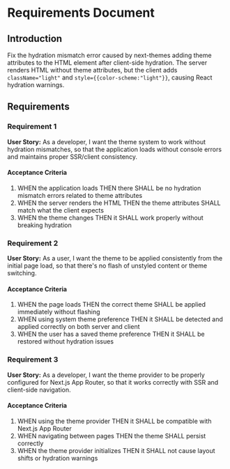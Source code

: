 # Requirements Document

## Introduction

Fix the hydration mismatch error caused by next-themes adding theme attributes to the HTML element after client-side hydration. The server renders HTML without theme attributes, but the client adds `className="light"` and `style={{color-scheme:"light"}}`, causing React hydration warnings.

## Requirements

### Requirement 1

**User Story:** As a developer, I want the theme system to work without hydration mismatches, so that the application loads without console errors and maintains proper SSR/client consistency.

#### Acceptance Criteria

1. WHEN the application loads THEN there SHALL be no hydration mismatch errors related to theme attributes
2. WHEN the server renders the HTML THEN the theme attributes SHALL match what the client expects
3. WHEN the theme changes THEN it SHALL work properly without breaking hydration

### Requirement 2

**User Story:** As a user, I want the theme to be applied consistently from the initial page load, so that there's no flash of unstyled content or theme switching.

#### Acceptance Criteria

1. WHEN the page loads THEN the correct theme SHALL be applied immediately without flashing
2. WHEN using system theme preference THEN it SHALL be detected and applied correctly on both server and client
3. WHEN the user has a saved theme preference THEN it SHALL be restored without hydration issues

### Requirement 3

**User Story:** As a developer, I want the theme provider to be properly configured for Next.js App Router, so that it works correctly with SSR and client-side navigation.

#### Acceptance Criteria

1. WHEN using the theme provider THEN it SHALL be compatible with Next.js App Router
2. WHEN navigating between pages THEN the theme SHALL persist correctly
3. WHEN the theme provider initializes THEN it SHALL not cause layout shifts or hydration warnings